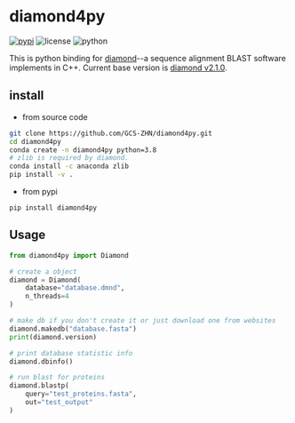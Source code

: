 # diamond4py
[![pypi](https://github.com/GCS-ZHN/diamond4py/actions/workflows/pypi.yml/badge.svg)](https://pypi.org/project/diamond4py/)
![license](https://img.shields.io/badge/license-GPLv3-blue.svg)
![python](https://img.shields.io/badge/python->=3.7-success.svg)

This is python binding for [diamond](https://github.com/bbuchfink/diamond)--a sequence alignment BLAST software implements in C++.
Current base version is [diamond v2.1.0](https://github.com/bbuchfink/diamond/releases/tag/v2.1.0).

## install

- from source code
```bash
git clone https://github.com/GCS-ZHN/diamond4py.git
cd diamond4py
conda create -n diamond4py python=3.8
# zlib is required by diamond.
conda install -c anaconda zlib
pip install -v .
```

- from pypi
```bahs
pip install diamond4py
```

## Usage
```python
from diamond4py import Diamond

# create a object
diamond = Diamond(
    database="database.dmnd",
    n_threads=4
)

# make db if you don't create it or just download one from websites
diamond.makedb("database.fasta")
print(diamond.version)

# print database statistic info
diamond.dbinfo()

# run blast for proteins
diamond.blastp(
    query="test_proteins.fasta",
    out="test_output"
)
```
